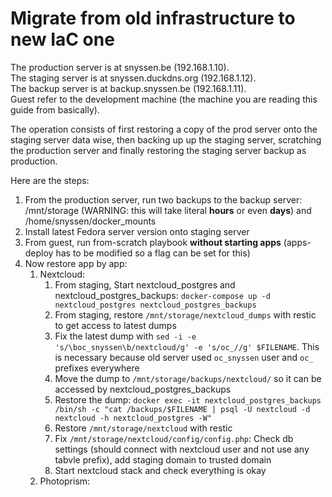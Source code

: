 # Migrate from old infrastructure to new IaC one

The production server is at snyssen.be (192.168.1.10).\
The staging server is at snyssen.duckdns.org (192.168.1.12).\
The backup server is at backup.snyssen.be (192.168.1.11).\
Guest refer to the development machine (the machine you are reading this guide from basically).

The operation consists of first restoring a copy of the prod server onto the staging server data wise, then backing up up the staging server, scratching the production server and finally restoring the staging server backup as production.

Here are the steps:

1. From the production server, run two backups to the backup server: /mnt/storage (WARNING: this will take literal **hours** or even **days**) and /home/snyssen/docker_mounts
2. Install latest Fedora server version onto staging server
3. From guest, run from-scratch playbook **without starting apps** (apps-deploy has to be modified so a flag can be set for this)
4. Now restore app by app:
   1. Nextcloud:
      1. From staging, Start nextcloud_postgres and nextcloud_postgres_backups: `docker-compose up -d nextcloud_postgres nextcloud_postgres_backups`
      2. From staging, restore `/mnt/storage/nextcloud_dumps` with restic to get access to latest dumps
      3. Fix the latest dump with `sed -i -e 's/\boc_snyssen\b/nextcloud/g' -e 's/oc_//g' $FILENAME`. This is necessary because old server used `oc_snyssen` user and `oc_` prefixes everywhere
      4. Move the dump to `/mnt/storage/backups/nextcloud/` so it can be accessed by nextcloud_postgres_backups
      5. Restore the dump: `docker exec -it nextcloud_postgres_backups /bin/sh -c "cat /backups/$FILENAME | psql -U nextcloud -d nextcloud -h nextcloud_postgres -W"`
      6. Restore `/mnt/storage/nextcloud` with restic
      7. Fix `/mnt/storage/nextcloud/config/config.php`: Check db settings (should connect with nextcloud user and not use any tabvle prefix), add staging domain to trusted domain
      8. Start nextcloud stack and check everything is okay
   2. Photoprism:

